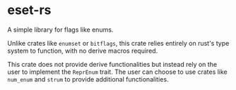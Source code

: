 # eset-rs

A simple library for flags like enums.

Unlike crates like `enumset` or `bitflags`,
this crate relies entirely on rust's type system to function,
with no derive macros required.

This crate does not provide derive functionalities but instead rely on
the user to implement the `ReprEnum` trait. The user can choose to use
crates like `num_enum` and
`strum` to provide additional functionalities.
